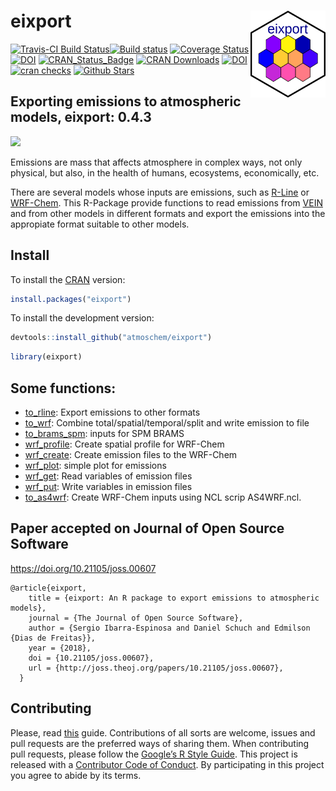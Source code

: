 
<!-- README.md is generated from README.Rmd. Please edit that file -->

# eixport <img src="man/figures/logo.png" align="right" alt="" width="120" />

[![Travis-CI Build
Status](https://travis-ci.org/atmoschem/eixport.svg?branch=master)](https://travis-ci.org/atmoschem/eixport)[![Build
status](https://ci.appveyor.com/api/projects/status/frk36kmayf8yff70?svg=true)](https://ci.appveyor.com/project/Schuch666/eixport)
[![Coverage
Status](https://img.shields.io/codecov/c/github/atmoschem/eixport/master.svg)](https://codecov.io/github/atmoschem/eixport?branch=master)
[![DOI](https://zenodo.org/badge/106145968.svg)](https://zenodo.org/badge/latestdoi/106145968)
[![CRAN\_Status\_Badge](http://www.r-pkg.org/badges/version/eixport)](http://cran.r-project.org/web/packages/eixport)
[![CRAN
Downloads](http://cranlogs.r-pkg.org/badges/grand-total/eixport?color=orange)](http://cran.r-project.org/package=eixport)
[![DOI](http://joss.theoj.org/papers/10.21105/joss.00607/status.svg)](https://doi.org/10.21105/joss.00607)
[![cran
checks](https://cranchecks.info/badges/worst/eixport)](https://cran.r-project.org/web/checks/check_results_eixport.html)
[![Github
Stars](https://img.shields.io/github/stars/atmoschem/eixport.svg?style=social&label=Github)](https://github.com/atmoschem/eixport)

## Exporting emissions to atmospheric models, eixport: 0.4.3

![](https://i.imgur.com/BcZ2tfW.png)

Emissions are mass that affects atmosphere in complex ways, not only
physical, but also, in the health of humans, ecosystems, economically,
etc.

There are several models whose inputs are emissions, such as
[R-Line](https://www.cmascenter.org/r-line/) or
[WRF-Chem](https://ruc.noaa.gov/wrf/wrf-chem/). This R-Package provide
functions to read emissions from
[VEIN](https://github.com/ibarraespinosa/vein) and from other models in
different formats and export the emissions into the appropiate format
suitable to other models.

## Install

To install the [CRAN](https://CRAN.R-project.org/package=eixport)
version:

``` r
install.packages("eixport")
```

To install the development
    version:

``` r
devtools::install_github("atmoschem/eixport")
```

``` r
library(eixport)
```

## Some functions:

  - [to\_rline](https://atmoschem.github.io/eixport/reference/to_rline.html):
    Export emissions to other
    formats
  - [to\_wrf](https://atmoschem.github.io/eixport/reference/to_wrf.html):
    Combine total/spatial/temporal/split and write emission to
    file
  - [to\_brams\_spm](https://atmoschem.github.io/eixport/reference/to_brams_spm.html):
    inputs for SPM
    BRAMS
  - [wrf\_profile](https://atmoschem.github.io/eixport/reference/wrf_profile.html):
    Create spatial profile for
    WRF-Chem
  - [wrf\_create](https://atmoschem.github.io/eixport/reference/wrf_create.html):
    Create emission files to the
    WRF-Chem
  - [wrf\_plot](https://atmoschem.github.io/eixport/reference/wrf_plot.html):
    simple plot for
    emissions
  - [wrf\_get](https://atmoschem.github.io/eixport/reference/wrf_get.html):
    Read variables of emission
    files
  - [wrf\_put](https://atmoschem.github.io/eixport/reference/wrf_put.html):
    Write variables in emission
    files
  - [to\_as4wrf](https://atmoschem.github.io/eixport/reference/to_as4wrf.html):
    Create WRF-Chem inputs using NCL scrip AS4WRF.ncl.

## Paper accepted on Journal of Open Source Software

<https://doi.org/10.21105/joss.00607>

    @article{eixport,
        title = {eixport: An R package to export emissions to atmospheric models},
        journal = {The Journal of Open Source Software},
        author = {Sergio Ibarra-Espinosa and Daniel Schuch and Edmilson {Dias de Freitas}},
        year = {2018},
        doi = {10.21105/joss.00607},
        url = {http://joss.theoj.org/papers/10.21105/joss.00607},
      }

## Contributing

Please, read
[this](https://github.com/atmoschem/eixport/blob/master/CONTRIBUTING.md)
guide. Contributions of all sorts are welcome, issues and pull requests
are the preferred ways of sharing them. When contributing pull requests,
please follow the [Google’s R Style
Guide](https://google.github.io/styleguide/Rguide.xml). This project is
released with a [Contributor Code of
Conduct](https://github.com/atmoschem/eixport/blob/master/CODE_OF_CONDUCT.md).
By participating in this project you agree to abide by its terms.
